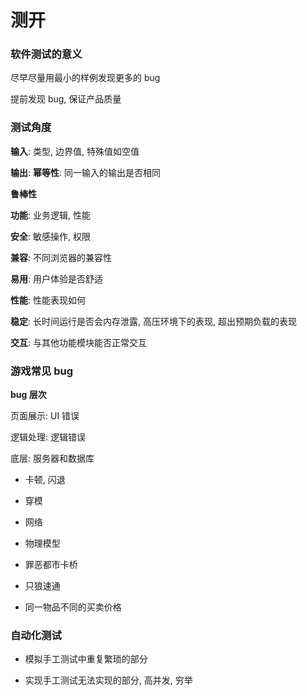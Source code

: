 # 测开

### 软件测试的意义

尽早尽量用最小的样例发现更多的 bug

提前发现 bug, 保证产品质量

### 测试角度

**输入**: 类型, 边界值, 特殊值如空值 

**输出**: **幂等性**: 同一输入的输出是否相同

**鲁棒性**

**功能**: 业务逻辑, 性能

**安全**: 敏感操作, 权限

**兼容**: 不同浏览器的兼容性

**易用**: 用户体验是否舒适

**性能**: 性能表现如何

**稳定**: 长时间运行是否会内存泄露, 高压环境下的表现, 超出预期负载的表现

**交互**: 与其他功能模块能否正常交互

### 游戏常见 bug

**bug 层次**

页面展示: UI 错误

逻辑处理: 逻辑错误

底层: 服务器和数据库

* 卡顿, 闪退

* 穿模

* 网络

* 物理模型

* 罪恶都市卡桥

* 只狼速通

* 同一物品不同的买卖价格

  



### 自动化测试

* 模拟手工测试中重复繁琐的部分

* 实现手工测试无法实现的部分, 高并发, 穷举

  
